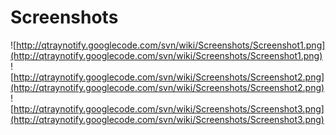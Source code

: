 # Screenshots #
![http://qtraynotify.googlecode.com/svn/wiki/Screenshots/Screenshot1.png](http://qtraynotify.googlecode.com/svn/wiki/Screenshots/Screenshot1.png)
![http://qtraynotify.googlecode.com/svn/wiki/Screenshots/Screenshot2.png](http://qtraynotify.googlecode.com/svn/wiki/Screenshots/Screenshot2.png)
![http://qtraynotify.googlecode.com/svn/wiki/Screenshots/Screenshot3.png](http://qtraynotify.googlecode.com/svn/wiki/Screenshots/Screenshot3.png)